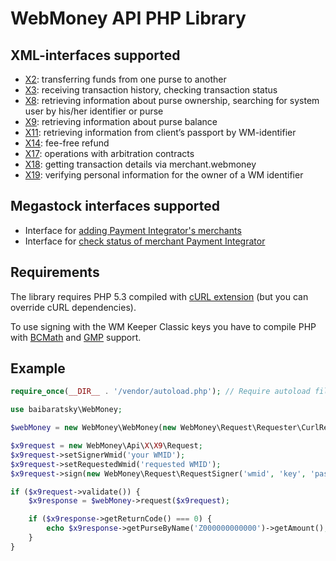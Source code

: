 WebMoney API PHP Library
========================

XML-interfaces supported
------------------------
- [X2](http://wiki.wmtransfer.com/projects/webmoney/wiki/Interface_X2): transferring funds from one purse to another
- [X3](https://wiki.wmtransfer.com/projects/webmoney/wiki/Interface_X3): receiving transaction history, checking transaction status
- [X8](http://wiki.wmtransfer.com/projects/webmoney/wiki/Interface_X8): retrieving information about purse ownership, searching for system user by his/her identifier or purse
- [X9](https://wiki.wmtransfer.com/projects/webmoney/wiki/Interface_X9): retrieving information about purse balance
- [X11](http://wiki.wmtransfer.com/projects/webmoney/wiki/Interface_X11): retrieving information from client’s passport by WM-identifier
- [X14](http://wiki.wmtransfer.com/projects/webmoney/wiki/Interface_X14): fee-free refund
- [X17](http://wiki.wmtransfer.com/projects/webmoney/wiki/Interface_X17): operations with arbitration contracts
- [X18](http://wiki.wmtransfer.com/projects/webmoney/wiki/Interface_X18): getting transaction details via merchant.webmoney
- [X19](http://wiki.wmtransfer.com/projects/webmoney/wiki/Interface_X19): verifying personal information for the owner of a WM identifier

Megastock interfaces supported
------------------------------
- Interface for [adding Payment Integrator's merchants](http://www.megastock.ru/Doc/AddIntMerchant.aspx?lang=en)
- Interface for [check status of merchant Payment Integrator](http://www.megastock.ru/Doc/AddIntMerchant.aspx)

Requirements
------------
The library requires PHP 5.3 compiled with [cURL extension](http://www.php.net/manual/en/book.curl.php) (but you can override cURL dependencies).

To use signing with the WM Keeper Classic keys you have to compile PHP with [BCMath](http://www.php.net/manual/en/book.bc.php) and [GMP](http://www.php.net/manual/en/book.gmp.php) support.

Example
-------
```php
require_once(__DIR__ . '/vendor/autoload.php'); // Require autoload file generated by composer

use baibaratsky\WebMoney;

$webMoney = new WebMoney\WebMoney(new WebMoney\Request\Requester\CurlRequester);

$x9request = new WebMoney\Api\X\X9\Request;
$x9request->setSignerWmid('your WMID');
$x9request->setRequestedWmid('requested WMID');
$x9request->sign(new WebMoney\Request\RequestSigner('wmid', 'key', 'password'));

if ($x9request->validate()) {
    $x9response = $webMoney->request($x9request);

    if ($x9response->getReturnCode() === 0) {
        echo $x9response->getPurseByName('Z000000000000')->getAmount();
    }
}
```
